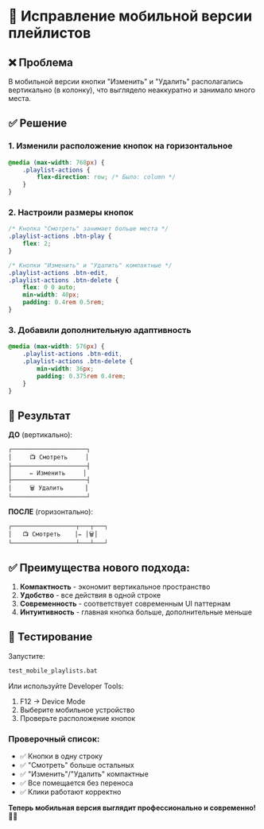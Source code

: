 # 📱 Исправление мобильной версии плейлистов

## ❌ Проблема
В мобильной версии кнопки "Изменить" и "Удалить" располагались вертикально (в колонку), что выглядело неаккуратно и занимало много места.

## ✅ Решение

### 1. Изменили расположение кнопок на горизонтальное
```css
@media (max-width: 768px) {
    .playlist-actions {
        flex-direction: row; /* Было: column */
    }
}
```

### 2. Настроили размеры кнопок
```css
/* Кнопка "Смотреть" занимает больше места */
.playlist-actions .btn-play {
    flex: 2;
}

/* Кнопки "Изменить" и "Удалить" компактные */
.playlist-actions .btn-edit,
.playlist-actions .btn-delete {
    flex: 0 0 auto;
    min-width: 40px;
    padding: 0.4rem 0.5rem;
}
```

### 3. Добавили дополнительную адаптивность
```css
@media (max-width: 576px) {
    .playlist-actions .btn-edit,
    .playlist-actions .btn-delete {
        min-width: 36px;
        padding: 0.375rem 0.4rem;
    }
}
```

## 🎯 Результат

**ДО** (вертикально):
```
┌─────────────────────┐
│     📺 Смотреть     │
├─────────────────────┤
│     ✏️ Изменить     │
├─────────────────────┤
│     🗑️ Удалить      │
└─────────────────────┘
```

**ПОСЛЕ** (горизонтально):
```
┌──────────────────┬───┬───┐
│   📺 Смотреть    │✏️ │🗑️│
└──────────────────┴───┴───┘
```

## ✅ Преимущества нового подхода:

1. **Компактность** - экономит вертикальное пространство
2. **Удобство** - все действия в одной строке
3. **Современность** - соответствует современным UI паттернам
4. **Интуитивность** - главная кнопка больше, дополнительные меньше

## 🧪 Тестирование

Запустите:
```bash
test_mobile_playlists.bat
```

Или используйте Developer Tools:
1. F12 → Device Mode
2. Выберите мобильное устройство
3. Проверьте расположение кнопок

### Проверочный список:
- ✅ Кнопки в одну строку
- ✅ "Смотреть" больше остальных
- ✅ "Изменить"/"Удалить" компактные
- ✅ Все помещается без переноса
- ✅ Клики работают корректно

**Теперь мобильная версия выглядит профессионально и современно! 📱✨**